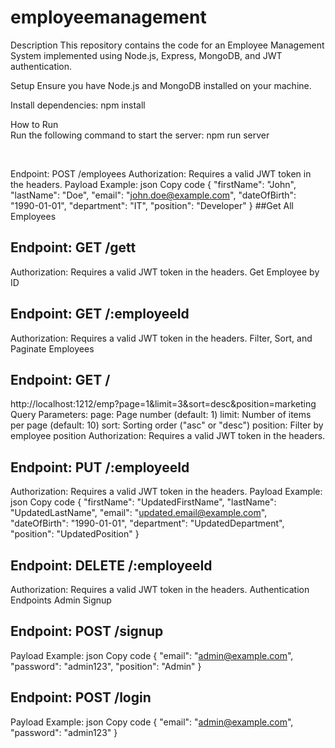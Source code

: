 # employeemanagement


Description
This repository contains the code for an Employee Management System implemented using Node.js, Express, MongoDB, and JWT authentication.

Setup
Ensure you have Node.js and MongoDB installed on your machine.

Install dependencies: npm install

How to Run  <br>
Run the following command to start the server: npm run server



  <br>



Endpoint: POST /employees
Authorization: Requires a valid JWT token in the headers.
Payload Example:
json
Copy code
{
  "firstName": "John",
  "lastName": "Doe",
  "email": "john.doe@example.com",
  "dateOfBirth": "1990-01-01",
  "department": "IT",
  "position": "Developer"
}
##Get All Employees

## Endpoint: GET /gett
Authorization: Requires a valid JWT token in the headers.
Get Employee by ID

## Endpoint: GET /:employeeId
Authorization: Requires a valid JWT token in the headers.
Filter, Sort, and Paginate Employees

## Endpoint: GET /
http://localhost:1212/emp?page=1&limit=3&sort=desc&position=marketing
Query Parameters:
page: Page number (default: 1)
limit: Number of items per page (default: 10)
sort: Sorting order ("asc" or "desc")
position: Filter by employee position
Authorization: Requires a valid JWT token in the headers.




## Endpoint: PUT /:employeeId
Authorization: Requires a valid JWT token in the headers.
Payload Example:
json
Copy code
{
  "firstName": "UpdatedFirstName",
  "lastName": "UpdatedLastName",
  "email": "updated.email@example.com",
  "dateOfBirth": "1990-01-01",
  "department": "UpdatedDepartment",
  "position": "UpdatedPosition"
}




## Endpoint: DELETE /:employeeId
Authorization: Requires a valid JWT token in the headers.
Authentication Endpoints
Admin Signup


## Endpoint: POST /signup
Payload Example:
json
Copy code
{
  "email": "admin@example.com",
  "password": "admin123",
  "position": "Admin"
}


##  Endpoint: POST /login
Payload Example:
json
Copy code
{
  "email": "admin@example.com",
  "password": "admin123"
}
